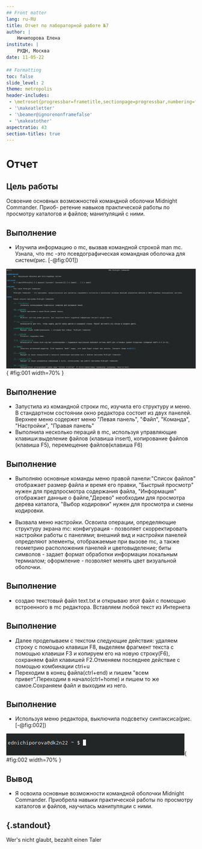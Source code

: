 ```yaml
---
## Front matter
lang: ru-RU
title: Отчет по лабораторной работе №7
author: |
	Ничипорова Елена
institute: |
	РУДН, Москва
date: 11-05-22

## Formatting
toc: false
slide_level: 2
theme: metropolis
header-includes: 
 - \metroset{progressbar=frametitle,sectionpage=progressbar,numbering=fraction}
 - '\makeatletter'
 - '\beamer@ignorenonframefalse'
 - '\makeatother'
aspectratio: 43
section-titles: true
---
```


# Отчет

## Цель работы

Освоение основных возможностей командной оболочки Midnight Commander. Приоб-
ретение навыков практической работы по просмотру каталогов и файлов; манипуляций
с ними.

## Выполнение

- Изучила информацию о mc, вызвав командной строкой man mc. Узнала, что mc -это псевдографическая командная оболочка для систем(рис. [-@fig:001])

![Информация о mc](image/1.png){ #fig:001 width=70% }

## Выполнение

- Запустила из командной строки mc, изучила его структуру и меню. В стандартном состоянии окно редактора состоит из двух панелей. Верхнее меню содержет меню "Левая панель", "Файл", "Команда", "Настройки", "Правая панель"
- Выполнила несколько пераций в mc, используя управляющие клавиши:выделение файлов (клавиша insert), копирование файлов (клавиша F5), перемещение файлов(клавиша F6)

## Выполнение

- Выполняю основные команды меню правой панели:"Список файлов" отображает размер файла и время его правки, "Быстрый просмотр" нужен для предпросмотра содержания файла, "Информация" отображает данные о файле,"Дерево" необходим для просмотра дерева каталога, "Выбор кодировки" нужен для просмотра и смены кодировки.

- Вызвала меню настройки. Освоила операции, определяющие структуру экрана mc: конфигурация - позволяет скорректировать настройки работы с панелями; внешний вид и настройки панелей определяют элементы, отображаемые при вызове mc, а также геометрию расположения панелей и цветовыделение; биты символов - задает формат обработки информации локальным термиалом; оформление - позволяет менять цвет визуальной оболочки.

## Выполнение

- создаю текстовый файл text.txt и открываю этот файл с помощью встроенного в mc редактора. Вставляем любой текст из Интернета


## Выполнение

- Далее проделываем с текстом следующие действия: удаляем строку с помощью клавиши F8, выделяем фрагмент текста с помощью клавиши F3 и копируем его на новую строку(F6), сохраняем файл клавишей F2.Отменяем последнее действие с помощью комбинации ctri+u
- Переходим в конец файла(ctrl+end) и пишем "всем привет".Переходим в начало(ctrl+home) и пишем то же самое.Сохраняем файл и выходим из него.

## Выполнение
- Используя меню редактора, выключила подсветку синтаксиса(рис. [-@fig:002])

![Выключение подсветки синтаксиса](image/23.png){ #fig:002 width=70% }

## Вывод
- Я освоила основные возможности командной оболочки Midnight Commander. Приобрела навыки практической работы по просмотру каталогов и файлов, научилась манипуляции с ними.


## {.standout}

Wer's nicht glaubt, bezahlt einen Taler
